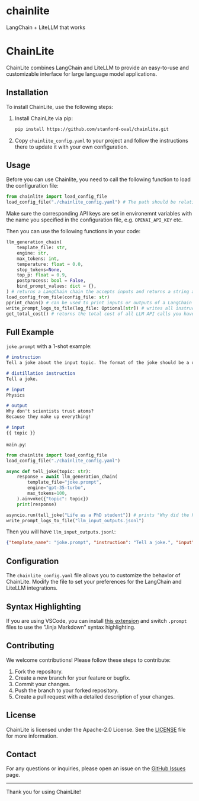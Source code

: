 # chainlite
LangChain + LiteLLM that works

# ChainLite

ChainLite combines LangChain and LiteLLM to provide an easy-to-use and customizable interface for large language model applications.


## Installation

To install ChainLite, use the following steps:


1. Install ChainLite via pip:
    ```bash
    pip install https://github.com/stanford-oval/chainlite.git
    ```


1. Copy `chainlite_config.yaml` to your project and follow the instructions there to update it with your own configuration.

## Usage

Before you can use Chainlite, you need to call the following function to load the configuration file:
```python
from chainlite import load_config_file
load_config_file("./chainlite_config.yaml") # The path should be relative to the directory you run the script from, usually the root directory of your project
```

Make sure the corresponding API keys are set in environemnt variables with the name you specified in the configuration file, e.g. `OPENAI_API_KEY` etc.

Then you can use the following functions in your code:

```python
llm_generation_chain(
    template_file: str,
    engine: str,
    max_tokens: int,
    temperature: float = 0.0,
    stop_tokens=None,
    top_p: float = 0.9,
    postprocess: bool = False,
    bind_prompt_values: dict = {},
) # returns a LangChain chain the accepts inputs and returns a string as output
load_config_from_file(config_file: str)
pprint_chain() # can be used to print inputs or outputs of a LangChain chain.
write_prompt_logs_to_file(log_file: Optional[str]) # writes all instructions, inputs and outputs of all your LLM API calls to a jsonl file. Good for debugging or collecting data using LLMs
get_total_cost() # returns the total cost of all LLM API calls you have made. Resets each time you run your code.
```

## Full Example

`joke.prompt` with a 1-shot example:

```markdown
# instruction
Tell a joke about the input topic. The format of the joke should be a question and response, separated by a line break.

# distillation instruction
Tell a joke.

# input
Physics

# output
Why don't scientists trust atoms?
Because they make up everything!

# input
{{ topic }}
```

`main.py`:
```python
from chainlite import load_config_file
load_config_file("./chainlite_config.yaml")

async def tell_joke(topic: str):
    response = await llm_generation_chain(
        template_file="joke.prompt",
        engine="gpt-35-turbo",
        max_tokens=100,
    ).ainvoke({"topic": topic})
    print(response)

asyncio.run(tell_joke("Life as a PhD student")) # prints "Why did the PhD student bring a ladder to the library?\nTo take their research to the next level!"
write_prompt_logs_to_file("llm_input_outputs.jsonl")
```

Then you will have `llm_input_outputs.jsonl`:
```json
{"template_name": "joke.prompt", "instruction": "Tell a joke.", "input": "Life as a PhD student", "output": "Why did the PhD student bring a ladder to the library?\nTo take their research to the next level!"}
```

## Configuration

The `chainlite_config.yaml` file allows you to customize the behavior of ChainLite. Modify the file to set your preferences for the LangChain and LiteLLM integrations.

## Syntax Highlighting 
If you are using VSCode, you can install [this extension](https://marketplace.visualstudio.com/items?itemName=samuelcolvin.jinjahtml) and switch `.prompt` files to use the "Jinja Markdown" syntax highlighting.

## Contributing

We welcome contributions! Please follow these steps to contribute:

1. Fork the repository.
2. Create a new branch for your feature or bugfix.
3. Commit your changes.
4. Push the branch to your forked repository.
5. Create a pull request with a detailed description of your changes.

## License

ChainLite is licensed under the Apache-2.0 License. See the [LICENSE](LICENSE) file for more information.

## Contact

For any questions or inquiries, please open an issue on the [GitHub Issues](https://github.com/stanford-oval/chainlite/issues) page.

---

Thank you for using ChainLite!
